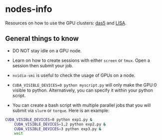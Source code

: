 # nodes-info

Resources on how to use the GPU clusters: [das5](das5.md) and [LISA](lisa.md).

## General things to know

* DO NOT stay idle on a GPU node.

* Learn on how to create sessions with either `screen` or `tmux`. Open a session then submit your job.

* `nvidia-smi` is useful to check the usage of GPUs on a node.

* `CUDA_VISIBLE_DEVICES=0 python myscript.py` will only make the GPU:0 visible to python. Alternatively, you can specify it within your python script.

* You can create a bash script with multiple parallel jobs that you will submit via `slurm` or `torque`. Here is an example:

```bash
CUDA_VISIBLE_DEVICES=0 python exp1.py &
 	CUDA_VISIBLE_DEVICES=1,2 python exp2.py &
 	CUDA_VISIBLE_DEVICES=3 python exp3.py &
	wait
```
